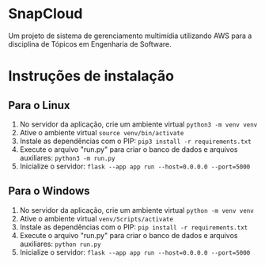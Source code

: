 # SnapCloud
Um projeto de sistema de gerenciamento multimídia utilizando AWS para a disciplina de Tópicos em Engenharia de Software.

# Instruções de instalação

## Para o Linux
1. No servidor da aplicação, crie um ambiente virtual
`python3 -m venv venv`
2. Ative o ambiente virtual
`source venv/bin/activate`
3. Instale as dependências com o PIP:
`pip3 install -r requirements.txt`
4. Execute o arquivo "run.py" para criar o banco de dados e arquivos auxiliares:
`python3 -m run.py`
5. Inicialize o servidor:
`flask --app app run --host=0.0.0.0 --port=5000`

## Para o Windows
1. No servidor da aplicação, crie um ambiente virtual
`python -m venv venv`
2. Ative o ambiente virtual
`venv/Scripts/activate`
3. Instale as dependências com o PIP:
`pip install -r requirements.txt`
4. Execute o arquivo "run.py" para criar o banco de dados e arquivos auxiliares:
`python run.py`
5. Inicialize o servidor:
`flask --app app run --host=0.0.0.0 --port=5000`